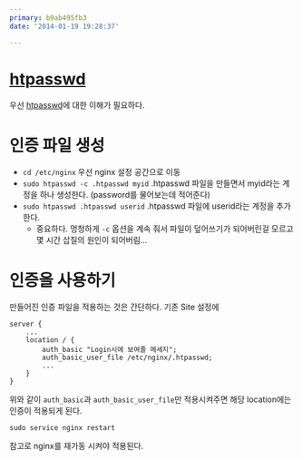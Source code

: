 ```yaml
---
primary: b9ab495fb3
date: '2014-01-19 19:28:37'

---
```


# [htpasswd]

우선 [htpasswd]에 대한 이해가 필요하다.

# 인증 파일 생성

- `cd /etc/nginx` 우선 nginx 설정 공간으로 이동
- `sudo htpasswd -c .htpasswd myid` .htpasswd 파일을 만들면서 myid라는 계정을 하나 생성한다. (password를 물어보는데 적어준다)
- `sudo htpasswd .htpasswd userid` .htpasswd 파일에 userid라는 계정을 추가한다.
	- 중요하다. 멍청하게 `-c` 옵션을 계속 줘서 파일이 덮어쓰기가 되어버린걸 모르고 몇 시간 삽질의 원인이 되어버림...

# 인증을 사용하기

만들어진 인증 파일을 적용하는 것은 간단하다. 기존 Site 설정에

	server {
		...
		location / {
			auth_basic "Login시에 보여줄 메세지";
			auth_basic_user_file /etc/nginx/.htpasswd;
			...
		}
	}

위와 같이 `auth_basic`과 `auth_basic_user_file`만 적용시켜주면 해당 location에는 인증이 적용되게 된다.

	sudo service nginx restart

참고로 nginx를 재가동 시켜야 적용된다.





[htpasswd]: ../Shell/htpasswd.md